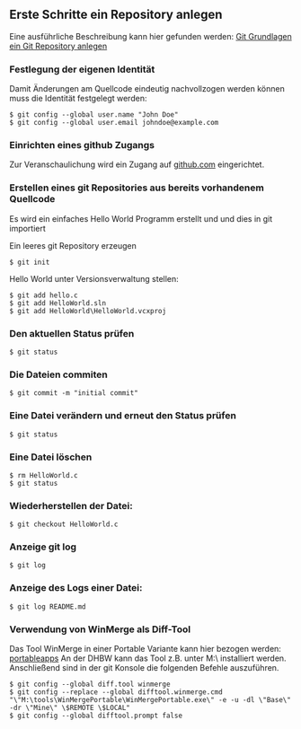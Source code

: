 Erste Schritte ein Repository anlegen
--------------------------------------

Eine ausführliche Beschreibung kann hier gefunden werden: [Git Grundlagen ein Git Repository anlegen](http://git-scm.com/book/de/Git-Grundlagen-Ein-Git-Repository-anlegen)

### Festlegung der eigenen Identität

Damit Änderungen am Quellcode eindeutig nachvollzogen werden können muss die Identität festgelegt werden:

    $ git config --global user.name "John Doe"
    $ git config --global user.email johndoe@example.com


### Einrichten eines github Zugangs

Zur Veranschaulichung wird ein Zugang auf [github.com](http://github.com) eingerichtet.


### Erstellen eines git Repositories aus bereits vorhandenem Quellcode

Es wird ein einfaches Hello World Programm erstellt und und dies in git importiert

Ein leeres git Repository erzeugen

    $ git init

Hello World unter Versionsverwaltung stellen:

    $ git add hello.c
    $ git add HelloWorld.sln
    $ git add HelloWorld\HelloWorld.vcxproj

### Den aktuellen Status prüfen

    $ git status 

### Die Dateien commiten

    $ git commit -m "initial commit"

### Eine Datei verändern und erneut den Status prüfen

    $ git status

### Eine Datei löschen

    $ rm HelloWorld.c
    $ git status
    
### Wiederherstellen der Datei:

    $ git checkout HelloWorld.c

### Anzeige git log

    $ git log

### Anzeige des Logs einer Datei:

    $ git log README.md

### Verwendung von WinMerge als Diff-Tool
Das Tool WinMerge in einer Portable Variante kann hier bezogen werden: [portableapps](http://portableapps.com/de/apps/utilities/winmerge_portable) 
An der DHBW kann das Tool z.B. unter M:\ installiert werden. Anschließend sind in der git Konsole die folgenden Befehle auszuführen.

    $ git config --global diff.tool winmerge
	$ git config --replace --global difftool.winmerge.cmd "\"M:\tools\WinMergePortable\WinMergePortable.exe\" -e -u -dl \"Base\" -dr \"Mine\" \$REMOTE \$LOCAL"
	$ git config --global difftool.prompt false